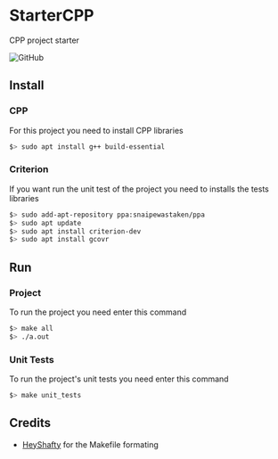 # StarterCPP
CPP project starter

![GitHub](https://img.shields.io/github/license/mvetois/StarterCPP?style=flat-square&color=blue)

## Install

### CPP

For this project you need to install CPP libraries

```bash
$> sudo apt install g++ build-essential
```

### Criterion

If you want run the unit test of the project you need to installs the tests libraries

```bash
$> sudo add-apt-repository ppa:snaipewastaken/ppa
$> sudo apt update
$> sudo apt install criterion-dev
$> sudo apt install gcovr
```

## Run

### Project

To run the project you need enter this command
```bash
$> make all
$> ./a.out
```

### Unit Tests

To run the project's unit tests you need enter this command
```bash
$> make unit_tests
```


## Credits

- [HeyShafty](https://github.com/HeyShafty) for the Makefile formating